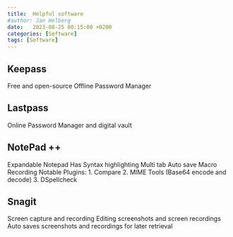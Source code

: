 ```yaml
---
title:  Helpful software
#author: Jan Helberg
date:   2023-08-25 00:15:00 +0200
categories: [Software]
tags: [Software]
---
```

## Keepass
Free and open-source Offline Password Manager

## Lastpass
Online Password Manager and digital vault

## NotePad ++
Expandable Notepad
Has Syntax highlighting
Multi tab
Auto save
Macro Recording
Notable Plugins:
    1. Compare
    2. MIME Tools (Base64 encode and decode)
    3. DSpellcheck

## Snagit
Screen capture and recording
Editing screenshots and screen recordings
Auto saves screenshots and recordings for later retrieval